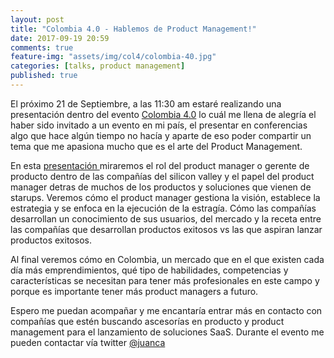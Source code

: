```yaml
---
layout: post
title: "Colombia 4.0 - Hablemos de Product Management!"
date: 2017-09-19 20:59
comments: true
feature-img: "assets/img/col4/colombia-40.jpg"
categories: [talks, product management]
published: true
---
```

El próximo 21 de Septiembre, a las 11:30 am estaré realizando una presentación dentro del evento [Colombia 4.0](http://www.col40.co/638/w3-propertyvalue-15297.html) lo cuál me llena de alegría el haber sido invitado a un evento en mi país, el presentar en conferencias algo que hace algún tiempo no hacía y aparte de eso poder compartir un tema que me apasiona mucho que es el arte del Product Management.

En esta [presentación ](http://www.col40.co/638/w3-article-58948.html) miraremos el rol del product manager o gerente de producto dentro de las compañías del silicon valley y el papel del product manager detras de muchos de los productos y soluciones que vienen de starups. Veremos cómo el product manager gestiona la visión, establece la estrategia y se enfoca en la ejecución de la estragía. Cómo las compañías desarrollan un conocimiento de sus usuarios, del mercado y la receta entre las compañías que desarrollan productos exitosos vs las que aspiran lanzar productos exitosos.
<!--more-->

Al final veremos cómo en Colombia, un mercado que en el que existen cada día más emprendimientos, qué tipo de habilidades, competencias y características se necesitan para tener más profesionales en este campo y porque es importante tener más product managers a futuro.

Espero me puedan acompañar y me encantaría entrar más en contacto con compañías que estén buscando ascesorías en producto y product management para el lanzamiento de soluciones SaaS. Durante el evento me pueden contactar vía twitter [@juanca](https://twitter.com/juanca)

